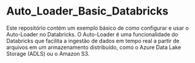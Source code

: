 # Auto_Loader_Basic_Databricks
Este repositório contém um exemplo básico de como configurar e usar o Auto-Loader no Databricks. O Auto-Loader é uma funcionalidade do Databricks que facilita a ingestão de dados em tempo real a partir de arquivos em um armazenamento distribuído, como o Azure Data Lake Storage (ADLS) ou o Amazon S3.
